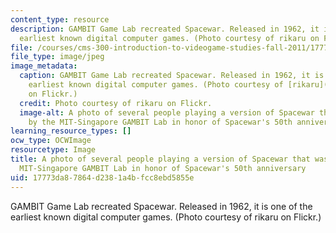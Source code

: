 ```yaml
---
content_type: resource
description: GAMBIT Game Lab recreated Spacewar. Released in 1962, it is one of the
  earliest known digital computer games. (Photo courtesy of rikaru on Flickr.)
file: /courses/cms-300-introduction-to-videogame-studies-fall-2011/17773da87864d2381a4bfcc8ebd5855e_cms-300f11-th.jpg
file_type: image/jpeg
image_metadata:
  caption: GAMBIT Game Lab recreated Spacewar. Released in 1962, it is one of the
    earliest known digital computer games. (Photo courtesy of [rikaru](http://www.flickr.com/photos/rikaru/6843787109/in/set-72157629237289151/)
    on Flickr.)
  credit: Photo courtesy of rikaru on Flickr.
  image-alt: A photo of several people playing a version of Spacewar that was made
    by the MIT-Singapore GAMBIT Lab in honor of Spacewar's 50th anniversary.
learning_resource_types: []
ocw_type: OCWImage
resourcetype: Image
title: A photo of several people playing a version of Spacewar that was made by the
  MIT-Singapore GAMBIT Lab in honor of Spacewar's 50th anniversary
uid: 17773da8-7864-d238-1a4b-fcc8ebd5855e
---
```

GAMBIT Game Lab recreated Spacewar. Released in 1962, it is one of the earliest known digital computer games. (Photo courtesy of rikaru on Flickr.)

